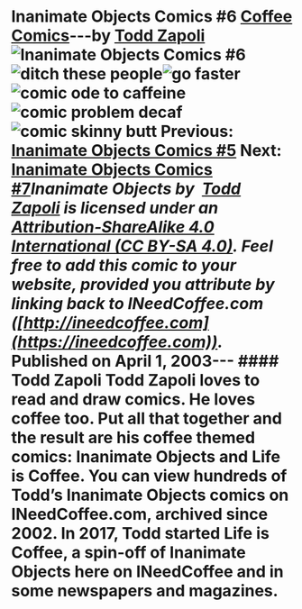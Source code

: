 # Inanimate Objects Comics #6 [Coffee Comics](https://ineedcoffee.com/section/coffee-comics/)---by [Todd Zapoli](https://ineedcoffee.com/by/todd-zapoli/)![Inanimate Objects Comics #6](https://ineedcoffee.com/images/posts/inanimate-objects-comics-6/Inanimate-Objects-Coffee-Comics640x400.jpg)![ditch these people](https://ineedcoffee.com/assets/comic-ditch-people1.CYa1fHCi_168yxU.webp)![go faster](https://ineedcoffee.com/assets/comic-go-faster.-qfbyk8J_Z29vDnD.webp)![comic ode to caffeine](https://ineedcoffee.com/assets/comic-ode-to-caffeine.CsCeBi-O_nhXPA.webp)![comic problem decaf](https://ineedcoffee.com/assets/comic-problem-decaf.D1hGUbFz_Z13fTta.webp)![comic skinny butt](https://ineedcoffee.com/assets/comic-skinny-butt.CRER9a--_ZiAB6A.webp) Previous: [Inanimate Objects Comics #5](https://ineedcoffee.com/inanimate-objects-comics-5/) Next: [Inanimate Objects Comics #7](https://ineedcoffee.com/inanimate-objects-comics-7/)_Inanimate Objects by  [Todd Zapoli](https://ineedcoffee.com/) is licensed under an  [Attribution-ShareAlike 4.0 International (CC BY-SA 4.0)](https://creativecommons.org/licenses/by-sa/4.0/). Feel free to add this comic to your website, provided you attribute by linking back to INeedCoffee.com ([http://ineedcoffee.com](https://ineedcoffee.com))._ Published on April 1, 2003--- #### Todd Zapoli Todd Zapoli loves to read and draw comics. He loves coffee too. Put all that together and the result are his coffee themed comics: Inanimate Objects and Life is Coffee. You can view hundreds of Todd’s Inanimate Objects comics on INeedCoffee.com, archived since 2002. In 2017, Todd started Life is Coffee, a spin-off of Inanimate Objects here on INeedCoffee and in some newspapers and magazines.